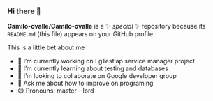 ### Hi there 👋


**Camilo-ovalle/Camilo-ovalle** is a ✨ _special_ ✨ repository because its `README.md` (this file) appears on your GitHub profile.

This is a little bet about me

- 🔭 I’m currently working on LgTestlap service manager project
- 🌱 I’m currently learning about testing and databases
- 👯 I’m looking to collaborate on Google developer group
- 💬 Ask me about how to improve on programing 
- 😄 Pronouns: master - lord

